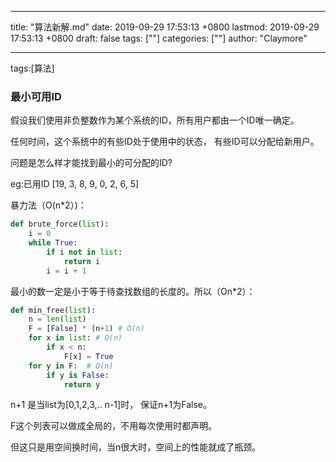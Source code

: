 
---
title: "算法新解.md"
date: 2019-09-29 17:53:13 +0800
lastmod: 2019-09-29 17:53:13 +0800
draft: false
tags: [""]
categories: [""]
author: "Claymore"

---
tags:[算法]

### 最小可用ID

假设我们使用非负整数作为某个系统的ID，所有用户都由一个ID唯一确定。

任何时间，这个系统中的有些ID处于使用中的状态， 有些ID可以分配给新用户。

问题是怎么样才能找到最小的可分配的ID?

eg:已用ID [19, 3, 8, 9, 0, 2, 6, 5]

暴力法（O(n*2）)：

```python
def brute_force(list):
    i = 0
    while True:
        if i not in list:
            return i
        i = i + 1
```



最小的数一定是小于等于待查找数组的长度的。所以（On*2）：

```python
def min_free(list):
    n = len(list)
    F = [False] * (n+1) # O(n)
    for x in list: # O(n)
        if x < n:
            F[x] = True
    for y in F:  # O(n)
        if y is False: 
            return y
```

n+1 是当list为[0,1,2,3,.. n-1]时， 保证n+1为False。

F这个列表可以做成全局的，不用每次使用时都声明。

但这只是用空间换时间，当n很大时，空间上的性能就成了瓶颈。









